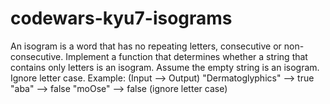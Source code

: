 # codewars-kyu7-isograms
An isogram is a word that has no repeating letters, consecutive or non-consecutive. Implement a function that determines whether a string that contains only letters is an isogram. Assume the empty string is an isogram. Ignore letter case.  Example: (Input --> Output)  "Dermatoglyphics" --> true "aba" --> false "moOse" --> false (ignore letter case)
